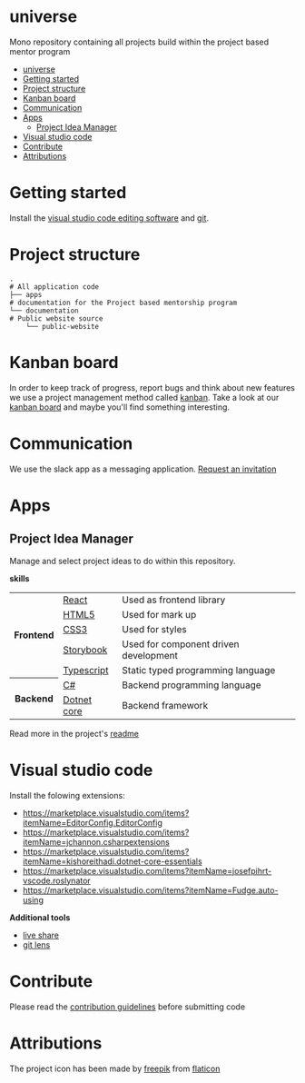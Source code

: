 # universe

Mono repository containing all projects build within the project based mentor program


- [universe](#universe)
- [Getting started](#getting-started)
- [Project structure](#project-structure)
- [Kanban board](#kanban-board)
- [Communication](#communication)
- [Apps](#apps)
  - [Project Idea Manager](#project-idea-manager)
- [Visual studio code](#visual-studio-code)
- [Contribute](#contribute)
- [Attributions](#attributions)

# Getting started

Install the [visual studio code editing software](https://code.visualstudio.com/) and [git](https://git-scm.com/downloads).

# Project structure

```
.
# All application code
├── apps
# documentation for the Project based mentorship program
└── documentation
# Public website source
    └── public-website
```

# Kanban board
In order to keep track of progress, report bugs and think about new features we use a project management method called [kanban](https://www.atlassian.com/agile/kanban). Take a look at our [kanban board](https://gitlab.com/project-based-mentor/universe/-/boards) and maybe you'll find something interesting.

# Communication
We use the slack app as a messaging application. [Request an invitation](https://join.slack.com/t/projectbasedmentor/shared_invite/zt-iva84vht-_ynhpWaQKfvf6SkaRuw20w)

# Apps

## Project Idea Manager
Manage and select project ideas to do within this repository.

**skills**

<table>
    <tbody>
        <tr>
            <th rowspan="5">Frontend</th>
            <td>
                <a href="https://reactjs.org/docs/getting-started.html)">React</a>
            </td>
            <td>Used as frontend library</td>
        </tr>
        <tr>
            <td>
                <a href="https://developer.mozilla.org/en-US/docs/Learn/HTML/Introduction_to_HTML/Getting_started">HTML5</a>
            </td>
            <td>
                Used for mark up
            </td>
        </tr>
        <tr>
            <td>
                <a href="https://developer.mozilla.org/en-US/docs/Learn/CSS/First_steps/Getting_started">CSS3</a>
            <td>
                Used for styles
            </td>
        </tr>
        <tr>
            <td>
                <a href="https://storybook.js.org/">Storybook</a>
            </td>
            <td>Used for component driven development</td>
        </tr>
        <tr>
            <td>
                <a href="https://www.typescriptlang.org/docs/handbook/typescript-in-5-minutes.html">Typescript</a>
            </td>
            <td>Static typed programming language</td>
        </tr>
        <tr>
            <th rowspan="2">Backend</th>
            <td>
                <a href="https://docs.microsoft.com/en-us/dotnet/csharp/getting-started/">C#</a>
            </td>
            <td>Backend programming language</td>
        </tr>
        <tr>
            <td>
                <a href="https://docs.microsoft.com/en-us/dotnet/core/get-started">Dotnet core</a>
            </td>
            <td>Backend framework</td>
        </tr>
    </tbody>
</table>

Read more in the project's [readme](apps/project-idea-manager)

# Visual studio code

Install the folowing extensions:

- https://marketplace.visualstudio.com/items?itemName=EditorConfig.EditorConfig
- https://marketplace.visualstudio.com/items?itemName=jchannon.csharpextensions
- https://marketplace.visualstudio.com/items?itemName=kishoreithadi.dotnet-core-essentials
- https://marketplace.visualstudio.com/items?itemName=josefpihrt-vscode.roslynator
- https://marketplace.visualstudio.com/items?itemName=Fudge.auto-using

**Additional tools**

- [live share](https://marketplace.visualstudio.com/items?itemName=MS-vsliveshare.vsliveshare-pack)
- [git lens](https://marketplace.visualstudio.com/items?itemName=eamodio.gitlens)

# Contribute

Please read the [contribution guidelines](CONTRIBUTING.md) before submitting code

# Attributions

The project icon has been made by [freepik](https://www.flaticon.com/authors/freepik) from [flaticon](https://www.flaticon.com/)
